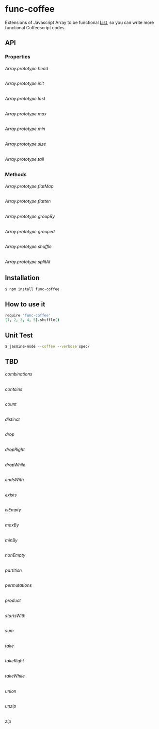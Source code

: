 func-coffee
===========

Extensions of Javascript Array to be functional [List](http://www.scala-lang.org/api/current/index.html#scala.collection.immutable.List),
so you can write more functional Coffeescript codes.


## API

### Properties
###### Array.prototype.head
###### Array.prototype.init
###### Array.prototype.last
###### Array.prototype.max
###### Array.prototype.min
###### Array.prototype.size
###### Array.prototype.tail

### Methods
###### Array.prototype.flatMap
###### Array.prototype.flatten
###### Array.prototype.groupBy
###### Array.prototype.grouped
###### Array.prototype.shuffle
###### Array.prototype.splitAt


## Installation

```bash
$ npm install func-coffee
```

## How to use it

```coffeescript
require 'func-coffee'
[1, 2, 3, 4, 5].shuffle()
```

## Unit Test

```bash
$ jasmine-node --coffee --verbose spec/
```


## TBD
###### combinations
###### contains
###### count
###### distinct
###### drop
###### dropRight
###### dropWhile
###### endsWith
###### exists
###### isEmpty
###### maxBy
###### minBy
###### nonEmpty
###### partition
###### permutations
###### product
###### startsWith
###### sum
###### take
###### takeRight
###### takeWhile
###### union
###### unzip
###### zip





